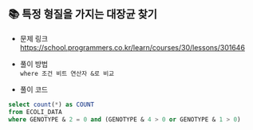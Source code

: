 ## 📚 특정 형질을 가지는 대장균 찾기
- 문제 링크
  <br /> https://school.programmers.co.kr/learn/courses/30/lessons/301646
  
- 풀이 방법
  <br /> `where 조건 비트 연산자 &로 비교`
  
- 풀이 코드
```sql
select count(*) as COUNT
from ECOLI_DATA
where GENOTYPE & 2 = 0 and (GENOTYPE & 4 > 0 or GENOTYPE & 1 > 0)
``` 
